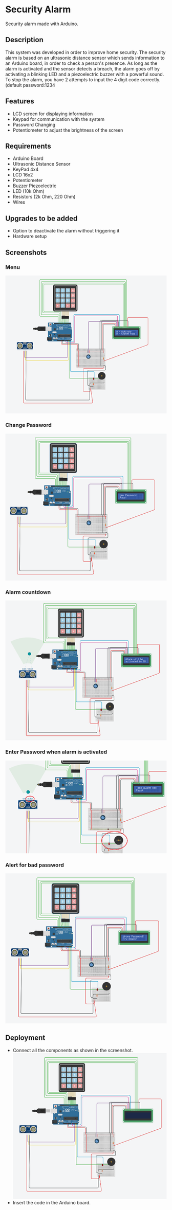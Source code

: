 # Security Alarm
Security alarm made with Arduino.

## Description
This system was developed in order to improve home security.
The security alarm is based on an ultrasonic distance sensor which sends information to an Arduino board, in order to check a person's presence. As long as the alarm is activated and the sensor detects a breach, the alarm goes off by
activating a blinking LED and a piezoelectric buzzer with a powerful sound. To stop the alarm, you have 2 attempts to input the 4 digit code correctly.(default password:1234

## Features

  - LCD screen for displaying information
  - Keypad for communication with the system
  - Password Changing
  - Potentiometer to adjust the brightness of the screen

## Requirements

  - Arduino Board
  - Ultrasonic Distance Sensor
  - KeyPad 4x4
  - LCD 16x2
  - Potentiometer
  - Buzzer Piezoelectric
  - LED (10k Ohm)
  - Resistors (2k Ohm, 220 Ohm)
  - Wires
  
## Upgrades to be added
  - Option to deactivate the alarm without triggering it
  - Hardware setup
  
## Screenshots

### Menu
![alt_text](https://github.com/paulzamfir98/Security-alarm/blob/master/Screenshots/1.png)

### Change Password
![alt_text](https://github.com/paulzamfir98/Security-alarm/blob/master/Screenshots/2.png)

### Alarm countdown
![alt_text](https://github.com/paulzamfir98/Security-alarm/blob/master/Screenshots/3.png)

### Enter Password when alarm is activated
![alt_text](https://github.com/paulzamfir98/Security-alarm/blob/master/Screenshots/4.png)

### Alert for bad password
![alt_text](https://github.com/paulzamfir98/Security-alarm/blob/master/Screenshots/5.png)

## Deployment
   - Connect all the components as shown in the screenshot.
   ![alt_text](https://github.com/paulzamfir98/Security-alarm/blob/master/Screenshots/system.png)
   - Insert the code in the Arduino board.

